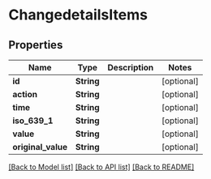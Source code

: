 # ChangedetailsItems

## Properties

Name | Type | Description | Notes
------------ | ------------- | ------------- | -------------
**id** | **String** |  | [optional] 
**action** | **String** |  | [optional] 
**time** | **String** |  | [optional] 
**iso_639_1** | **String** |  | [optional] 
**value** | **String** |  | [optional] 
**original_value** | **String** |  | [optional] 

[[Back to Model list]](../README.md#documentation-for-models) [[Back to API list]](../README.md#documentation-for-api-endpoints) [[Back to README]](../README.md)


